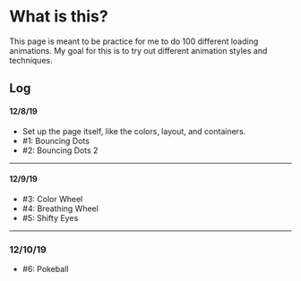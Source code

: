 # What is this?

This page is meant to be practice for me to do 100 different loading animations. My goal for this is to try out different animation styles and techniques.

## Log

#### 12/8/19

- Set up the page itself, like the colors, layout, and containers.
- #1: Bouncing Dots
- #2: Bouncing Dots 2

---

#### 12/9/19

- #3: Color Wheel
- #4: Breathing Wheel
- #5: Shifty Eyes

---

### 12/10/19

- #6: Pokeball
